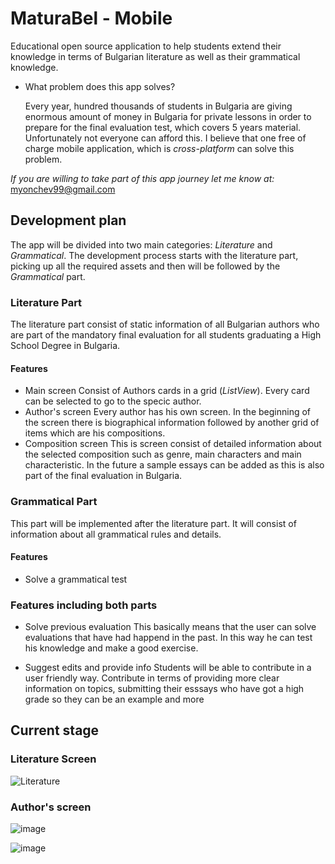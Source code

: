 # MaturaBel - Mobile

Educational open source application to help students extend their knowledge in terms of Bulgarian literature as well as their grammatical knowledge. 


- What problem does this app solves?

     Every year, hundred thousands of students in Bulgaria are giving enormous amount of money in Bulgaria for private lessons in order to prepare for the final evaluation test, which covers 5 years material. Unfortunately not everyone can afford this. I believe that one free of charge mobile application, which is *cross-platform* can solve this problem. 

*If you are willing to take part of this app journey let me know at:* myonchev99@gmail.com
## Development plan
The app will be divided into two main categories: *Literature* and *Grammatical*. The development process starts with the literature part, picking up all the required assets and then will be followed by the *Grammatical* part. 


### Literature Part 
The literature part consist of static information of all Bulgarian authors who are part of the mandatory final evaluation for all students graduating a High School Degree in Bulgaria. 
#### Features
- Main screen
   Consist of Authors cards in a  grid (*ListView*). Every card can be selected to go to the specic author.
 - Author's screen
   Every author has his own screen. In the beginning of the screen there is biographical information followed by another grid of items which are his compositions.
  - Composition screen
    This is screen consist of detailed information about the selected composition such as genre, main characters and main characteristic. In the future a sample essays can be added as this is also part of the final evaluation in Bulgaria.

### Grammatical Part
This part will be implemented after the literature part. It will consist of information about all grammatical rules and details.
 
#### Features
- Solve a grammatical test

### Features including both parts
- Solve previous evaluation
 	This basically means that the user can solve evaluations that have had happend in the past. In this way he can test his knowledge and make a good exercise.
 	
- Suggest edits and provide info
	 Students will be able to contribute in a user friendly way. Contribute in terms of providing more clear information on topics, submitting their esssays who have got a high grade so they can be an example and more
## Current stage

### Literature Screen
![Literature](https://user-images.githubusercontent.com/45242072/66161107-7ef8f700-e623-11e9-8b79-ade77fb81b1b.jpg)
### Author's screen

![image](https://user-images.githubusercontent.com/45242072/66163209-afdb2b00-e627-11e9-9982-506aab6fb627.png) 

![image](https://user-images.githubusercontent.com/45242072/66163264-cc776300-e627-11e9-9997-0940a6005718.png)
